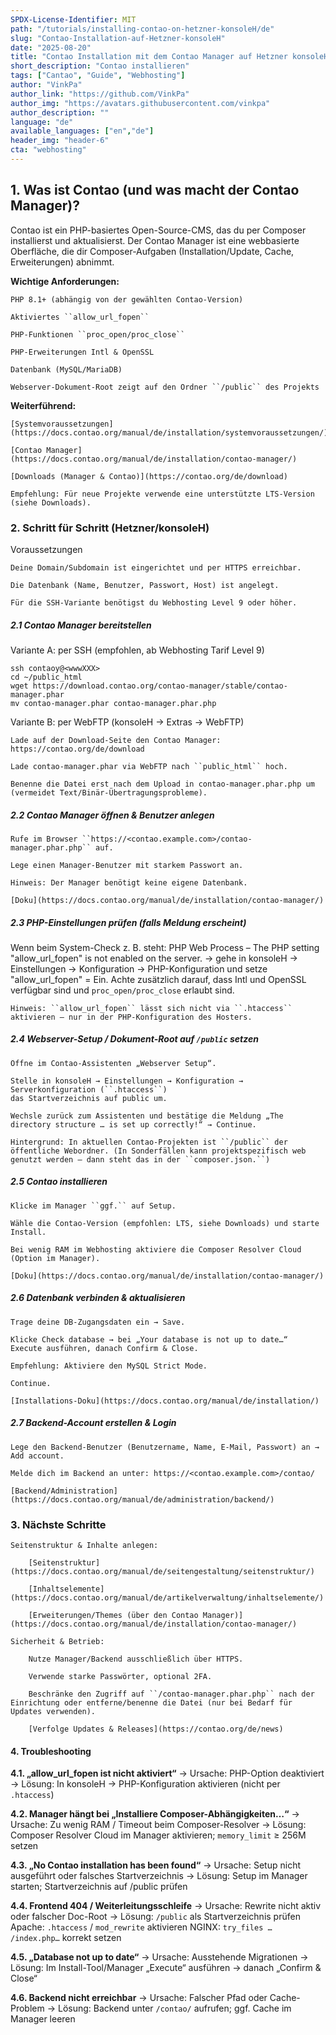 ```yaml
---
SPDX-License-Identifier: MIT
path: "/tutorials/installing-contao-on-hetzner-konsoleH/de"
slug: "Contao-Installation-auf-Hetzner-konsoleH"
date: "2025-08-20"
title: "Contao Installation mit dem Contao Manager auf Hetzner konsoleH"
short_description: "Contao installieren"
tags: ["Cantao", "Guide", "Webhosting"]
author: "VinkPa"
author_link: "https://github.com/VinkPa"
author_img: "https://avatars.githubusercontent.com/vinkpa"
author_description: ""
language: "de"
available_languages: ["en","de"]
header_img: "header-6"
cta: "webhosting"
---
```


## 1. Was ist Contao (und was macht der Contao Manager)?

Contao ist ein PHP-basiertes Open-Source-CMS, das du per Composer installierst und aktualisierst.
Der Contao Manager ist eine webbasierte Oberfläche, die dir Composer-Aufgaben (Installation/Update, Cache, Erweiterungen) abnimmt.

**Wichtige Anforderungen:**

    PHP 8.1+ (abhängig von der gewählten Contao-Version)

    Aktiviertes ``allow_url_fopen``

    PHP-Funktionen ``proc_open/proc_close``

    PHP-Erweiterungen Intl & OpenSSL

    Datenbank (MySQL/MariaDB)

    Webserver-Dokument-Root zeigt auf den Ordner ``/public`` des Projekts

**Weiterführend:**

    [Systemvoraussetzungen](https://docs.contao.org/manual/de/installation/systemvoraussetzungen/)

    [Contao Manager](https://docs.contao.org/manual/de/installation/contao-manager/)

    [Downloads (Manager & Contao)](https://contao.org/de/download)

    Empfehlung: Für neue Projekte verwende eine unterstützte LTS-Version (siehe Downloads).

### 2. Schritt für Schritt (Hetzner/konsoleH)
Voraussetzungen

    Deine Domain/Subdomain ist eingerichtet und per HTTPS erreichbar.

    Die Datenbank (Name, Benutzer, Passwort, Host) ist angelegt.

    Für die SSH-Variante benötigst du Webhosting Level 9 oder höher.

##### 2.1 Contao Manager bereitstellen

Variante A: per SSH (empfohlen, ab Webhosting Tarif Level 9)
```
ssh contaoy@<wwwXXX>
cd ~/public_html
wget https://download.contao.org/contao-manager/stable/contao-manager.phar
mv contao-manager.phar contao-manager.phar.php
```
Variante B: per WebFTP (konsoleH → Extras → WebFTP)

    Lade auf der Download-Seite den Contao Manager: https://contao.org/de/download

    Lade contao-manager.phar via WebFTP nach ``public_html`` hoch.

    Benenne die Datei erst nach dem Upload in contao-manager.phar.php um (vermeidet Text/Binär-Übertragungsprobleme).

##### 2.2 Contao Manager öffnen & Benutzer anlegen

    Rufe im Browser ``https://<contao.example.com>/contao-manager.phar.php`` auf.

    Lege einen Manager-Benutzer mit starkem Passwort an.

    Hinweis: Der Manager benötigt keine eigene Datenbank.

    [Doku](https://docs.contao.org/manual/de/installation/contao-manager/)

##### 2.3 PHP-Einstellungen prüfen (falls Meldung erscheint)

Wenn beim System-Check z. B. steht:
PHP Web Process – The PHP setting "allow_url_fopen" is not enabled on the server.
→ gehe in konsoleH → Einstellungen → Konfiguration → PHP-Konfiguration und setze
"allow_url_fopen" = Ein. Achte zusätzlich darauf, dass Intl und OpenSSL verfügbar sind und ``proc_open/proc_close`` erlaubt sind.

    Hinweis: ``allow_url_fopen`` lässt sich nicht via ``.htaccess`` aktivieren – nur in der PHP-Konfiguration des Hosters.

##### 2.4 Webserver-Setup / Dokument-Root auf ``/public`` setzen

    Öffne im Contao-Assistenten „Webserver Setup“.

    Stelle in konsoleH → Einstellungen → Konfiguration → Serverkonfiguration (``.htaccess``)
    das Startverzeichnis auf public um.

    Wechsle zurück zum Assistenten und bestätige die Meldung „The directory structure … is set up correctly!“ → Continue.

    Hintergrund: In aktuellen Contao-Projekten ist ``/public`` der öffentliche Webordner. (In Sonderfällen kann projektspezifisch web genutzt werden – dann steht das in der ``composer.json.``)

##### 2.5 Contao installieren

    Klicke im Manager ``ggf.`` auf Setup.

    Wähle die Contao-Version (empfohlen: LTS, siehe Downloads) und starte Install.

    Bei wenig RAM im Webhosting aktiviere die Composer Resolver Cloud (Option im Manager).

    [Doku](https://docs.contao.org/manual/de/installation/contao-manager/)

##### 2.6 Datenbank verbinden & aktualisieren

    Trage deine DB-Zugangsdaten ein → Save.

    Klicke Check database → bei „Your database is not up to date…“
    Execute ausführen, danach Confirm & Close.

    Empfehlung: Aktiviere den MySQL Strict Mode.

    Continue.

    [Installations-Doku](https://docs.contao.org/manual/de/installation/)

##### 2.7 Backend-Account erstellen & Login

    Lege den Backend-Benutzer (Benutzername, Name, E-Mail, Passwort) an → Add account.

    Melde dich im Backend an unter: https://<contao.example.com>/contao/

    [Backend/Administration](https://docs.contao.org/manual/de/administration/backend/)

### 3. Nächste Schritte

    Seitenstruktur & Inhalte anlegen:

        [Seitenstruktur](https://docs.contao.org/manual/de/seitengestaltung/seitenstruktur/)

        [Inhaltselemente](https://docs.contao.org/manual/de/artikelverwaltung/inhaltselemente/)

    	[Erweiterungen/Themes (über den Contao Manager)](https://docs.contao.org/manual/de/installation/contao-manager/)

    Sicherheit & Betrieb:

        Nutze Manager/Backend ausschließlich über HTTPS.

        Verwende starke Passwörter, optional 2FA.

        Beschränke den Zugriff auf ``/contao-manager.phar.php`` nach der Einrichtung oder entferne/benenne die Datei (nur bei Bedarf für Updates verwenden).

        [Verfolge Updates & Releases](https://contao.org/de/news)

#### 4. Troubleshooting

**4.1. „allow_url_fopen ist nicht aktiviert“**
→ Ursache: PHP-Option deaktiviert
→ Lösung: In konsoleH → PHP-Konfiguration aktivieren (nicht per ``.htaccess``)

**4.2. Manager hängt bei „Installiere Composer-Abhängigkeiten…“**
→ Ursache: Zu wenig RAM / Timeout beim Composer-Resolver
→ Lösung: Composer Resolver Cloud im Manager aktivieren; ``memory_limit`` ≥ 256M setzen

**4.3. „No Contao installation has been found“**
→ Ursache: Setup nicht ausgeführt oder falsches Startverzeichnis
→ Lösung: Setup im Manager starten; Startverzeichnis auf /public prüfen

**4.4. Frontend 404 / Weiterleitungsschleife**
→ Ursache: Rewrite nicht aktiv oder falscher Doc-Root
→ Lösung:   ``/public`` als Startverzeichnis prüfen
            Apache: ``.htaccess`` / ``mod_rewrite`` aktivieren
            NGINX: ``try_files … /index.php…`` korrekt setzen

**4.5. „Database not up to date“**
→ Ursache: Ausstehende Migrationen
→ Lösung: Im Install-Tool/Manager „Execute“ ausführen → danach „Confirm & Close“

**4.6. Backend nicht erreichbar**
→ Ursache: Falscher Pfad oder Cache-Problem
→ Lösung: Backend unter ``/contao/`` aufrufen; ggf. Cache im Manager leeren